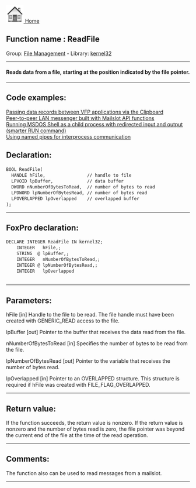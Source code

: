 [<img src="../../images/home.png"> Home ](https://github.com/VFPX/Win32API)  

## Function name : ReadFile
Group: [File Management](../../functions_group.md#File_Management)  -  Library: [kernel32](../../libraries.md#kernel32)  
***  


#### Reads data from a file, starting at the position indicated by the file pointer.
***  


## Code examples:
[Passing data records between VFP applications via the Clipboard](../../samples/sample_346.md)  
[Peer-to-peer LAN messenger built with Mailslot API functions](../../samples/sample_410.md)  
[Running MSDOS Shell as a child process with redirected input and output (smarter RUN command)](../../samples/sample_477.md)  
[Using named pipes for interprocess communication](../../samples/sample_522.md)  

## Declaration:
```foxpro  
BOOL ReadFile(
  HANDLE hFile,                // handle to file
  LPVOID lpBuffer,             // data buffer
  DWORD nNumberOfBytesToRead,  // number of bytes to read
  LPDWORD lpNumberOfBytesRead, // number of bytes read
  LPOVERLAPPED lpOverlapped    // overlapped buffer
);  
```  
***  


## FoxPro declaration:
```foxpro  
DECLARE INTEGER ReadFile IN kernel32;
	INTEGER   hFile,;
	STRING  @ lpBuffer,;
	INTEGER   nNumberOfBytesToRead,;
	INTEGER @ lpNumberOfBytesRead,;
	INTEGER   lpOverlapped
  
```  
***  


## Parameters:
hFile 
[in] Handle to the file to be read. The file handle must have been created with GENERIC_READ access to the file. 

lpBuffer 
[out] Pointer to the buffer that receives the data read from the file. 

nNumberOfBytesToRead 
[in] Specifies the number of bytes to be read from the file. 

lpNumberOfBytesRead 
[out] Pointer to the variable that receives the number of bytes read. 

lpOverlapped 
[in] Pointer to an OVERLAPPED structure. This structure is required if hFile was created with FILE_FLAG_OVERLAPPED.   
***  


## Return value:
If the function succeeds, the return value is nonzero. If the return value is nonzero and the number of bytes read is zero, the file pointer was beyond the current end of the file at the time of the read operation. 
  
***  


## Comments:
The function also can be used to read messages from a mailslot.  
  
***  

